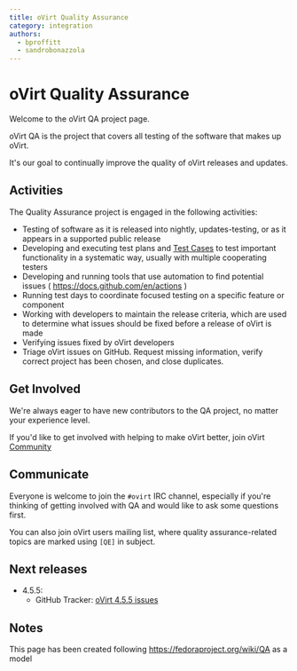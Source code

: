 ```yaml
---
title: oVirt Quality Assurance
category: integration
authors:
  - bproffitt
  - sandrobonazzola
---
```


# oVirt Quality Assurance

Welcome to the oVirt QA project page.

oVirt QA is the project that covers all testing of the software that makes up oVirt.

It's our goal to continually improve the quality of oVirt releases and updates.

## Activities

The Quality Assurance project is engaged in the following activities:

* Testing of software as it is released into nightly, updates-testing, or as it appears in a supported public release
* Developing and executing test plans and [Test Cases](/develop/qa/test-cases/) to test important functionality in a systematic way, usually with multiple cooperating testers
* Developing and running tools that use automation to find potential issues ( <https://docs.github.com/en/actions> )
* Running test days to coordinate focused testing on a specific feature or component
* Working with developers to maintain the release criteria, which are used to determine what issues should be fixed before a release of oVirt is made
* Verifying issues fixed by oVirt developers
* Triage oVirt issues on GitHub. Request missing information, verify correct project has been chosen, and close duplicates.

## Get Involved

We're always eager to have new contributors to the QA project, no matter your experience level.

If you'd like to get involved with helping to make oVirt better, join oVirt [Community](/community/)

## Communicate

Everyone is welcome to join the `#ovirt` IRC channel, especially if you're thinking of getting involved with QA and would like to ask some questions first.

You can also join oVirt users mailing list, where quality assurance-related topics are marked using `[QE]` in subject.

## Next releases

* 4.5.5:
  * GitHub Tracker: [oVirt 4.5.5 issues](https://github.com/issues?q=is%3Aopen+is%3Aissue+user%3Aovirt+archived%3Afalse+milestone%3Aovirt-4.5.5)

## Notes

This page has been created following <https://fedoraproject.org/wiki/QA> as a model
